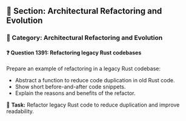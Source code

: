## 📘 Section: Architectural Refactoring and Evolution  
### 🔹 Category: Architectural Refactoring and Evolution  
#### ❓ Question 1391: Refactoring legacy Rust codebases

Prepare an example of refactoring in a legacy Rust codebase:

- Abstract a function to reduce code duplication in old Rust code.
- Show short before-and-after code snippets.
- Explain the reasons and benefits of the refactor.

🔧 **Task:** Refactor legacy Rust code to reduce duplication and improve readability.
